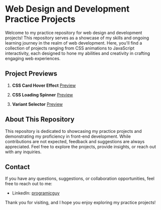# Web Design and Development Practice Projects

Welcome to my practice repository for web design and development projects! This repository serves as a showcase of my skills and ongoing learning journey in the realm of web development. Here, you'll find a collection of projects ranging from CSS animations to JavaScript interactivity, each designed to hone my abilities and creativity in crafting engaging web experiences.

## Project Previews

1. **CSS Card Hover Effect** [Preview](https://animated-card-hover-effects.netlify.app)

2. **CSS Loading Spinner** [Preview](https://css-loading-spiner.netlify.app/)

3. **Variant Selector** [Preview](https://variant-selector.netlify.app/)

## About This Repository

This repository is dedicated to showcasing my practice projects and demonstrating my proficiency in front-end development. While contributions are not expected, feedback and suggestions are always appreciated. Feel free to explore the projects, provide insights, or reach out with any inquiries.

## Contact

If you have any questions, suggestions, or collaboration opportunities, feel free to reach out to me:

- LinkedIn: [programicguy](https://www.linkedin.com/in/programicguy/)

Thank you for visiting, and I hope you enjoy exploring my practice projects!

